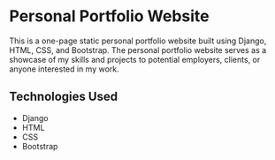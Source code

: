 # Personal Portfolio Website

This is a one-page static personal portfolio website built using Django, HTML, CSS, and Bootstrap. The personal portfolio website serves as a showcase of my skills and projects to potential employers, clients, or anyone interested in my work.

## Technologies Used
* Django
* HTML
* CSS
* Bootstrap

